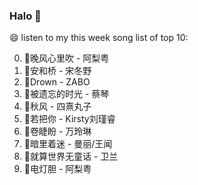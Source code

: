 

### Halo 👋

😄 listen to my this week song list of top 10:

0. 🌈晚风心里吹 - 阿梨粤
1. 🌈安和桥 - 宋冬野
2. 🌈Drown - ZABO
3. 🌈被遗忘的时光 - 蔡琴
4. 🌈秋风 - 四熹丸子
5. 🌈若把你 - Kirsty刘瑾睿
6. 🌈卷睫盼 - 万玲琳
7. 🌈暗里着迷 - 曼丽/王闻
8. 🌈就算世界无童话 - 卫兰
9. 🌈电灯胆 - 阿梨粤

